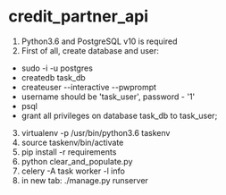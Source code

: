 # credit_partner_api
1. Python3.6 and PostgreSQL v10 is required
2. First of all, create database and user:
 * sudo -i -u postgres
 * createdb task_db
 * createuser --interactive --pwprompt
 * username should be 'task_user', password - '1'
 * psql
 * grant all privileges on database task_db to task_user;
3. virtualenv -p /usr/bin/python3.6 taskenv
4. source taskenv/bin/activate
5. pip install -r requirements
6. python clear_and_populate.py
7. celery -A task worker -l info
8. in new tab: ./manage.py runserver
